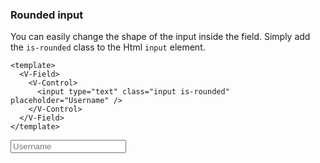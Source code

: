 ### Rounded input

You can easily change the shape of the input inside the field.
Simply add the `is-rounded` class to the Html `input` element.

<!--code-->

```vue
<template>
  <V-Field>
    <V-Control>
      <input type="text" class="input is-rounded" placeholder="Username" />
    </V-Control>
  </V-Field>
</template>
```

<!--/code-->

<!--example-->

<V-Field>
  <V-Control>
    <input
        type="text"
        class="input is-rounded"
        placeholder="Username"
      />
  </V-Control>
</V-Field>

<!--/example-->
